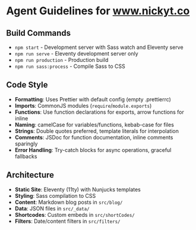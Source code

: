 # Agent Guidelines for www.nickyt.co

## Build Commands
- `npm start` - Development server with Sass watch and Eleventy serve
- `npm run serve` - Eleventy development server only
- `npm run production` - Production build
- `npm run sass:process` - Compile Sass to CSS

## Code Style
- **Formatting**: Uses Prettier with default config (empty .prettierrc)
- **Imports**: CommonJS modules (`require`/`module.exports`)
- **Functions**: Use function declarations for exports, arrow functions for inline
- **Naming**: camelCase for variables/functions, kebab-case for files
- **Strings**: Double quotes preferred, template literals for interpolation
- **Comments**: JSDoc for function documentation, inline comments sparingly
- **Error Handling**: Try-catch blocks for async operations, graceful fallbacks

## Architecture
- **Static Site**: Eleventy (11ty) with Nunjucks templates
- **Styling**: Sass compilation to CSS
- **Content**: Markdown blog posts in `src/blog/`
- **Data**: JSON files in `src/_data/`
- **Shortcodes**: Custom embeds in `src/shortCodes/`
- **Filters**: Date/content filters in `src/filters/`